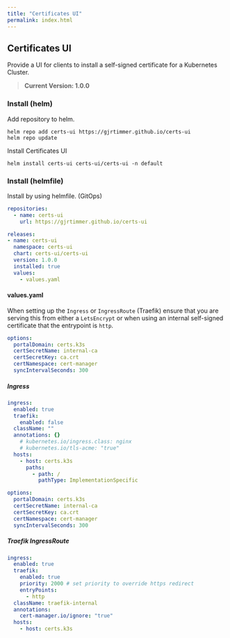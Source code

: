 ```yaml
---
title: "Certificates UI"
permalink: index.html
---
```


## Certificates UI

Provide a UI for clients to install a self-signed certificate for a Kubernetes Cluster.

> **Current Version: 1.0.0**

### Install (helm)

Add repository to helm.

```shell
helm repo add certs-ui https://gjrtimmer.github.io/certs-ui
helm repo update
```

Install Certificates UI

```shell
helm install certs-ui certs-ui/certs-ui -n default
```

### Install (helmfile)

Install by using helmfile. (GitOps)

```yaml
repositories:
  - name: certs-ui
    url: https://gjrtimmer.github.io/certs-ui

releases:
- name: certs-ui
  namespace: certs-ui
  chart: certs-ui/certs-ui
  version: 1.0.0
  installed: true
  values:
    - values.yaml
```

#### values.yaml

When setting up the `Ingress` or `IngressRoute` (Traefik) ensure that you are serving this from either a `LetsEncrypt` or when using an internal self-signed certificate that the entrypoint is `http`.

```yaml
options:
  portalDomain: certs.k3s
  certSecretName: internal-ca
  certSecretKey: ca.crt
  certNamespace: cert-manager
  syncIntervalSeconds: 300
```

##### Ingress

```yaml
ingress:
  enabled: true
  traefik:
    enabled: false
  className: ""
  annotations: {}
    # kubernetes.io/ingress.class: nginx
    # kubernetes.io/tls-acme: "true"
  hosts:
    - host: certs.k3s
      paths:
        - path: /
          pathType: ImplementationSpecific

options:
  portalDomain: certs.k3s
  certSecretName: internal-ca
  certSecretKey: ca.crt
  certNamespace: cert-manager
  syncIntervalSeconds: 300
```

##### Traefik IngressRoute

```yaml
ingress:
  enabled: true
  traefik:
    enabled: true
    priority: 2000 # set priority to override https redirect
    entryPoints:
      - http
  className: traefik-internal
  annotations:
    cert-manager.io/ignore: "true"
  hosts:
    - host: certs.k3s
```
